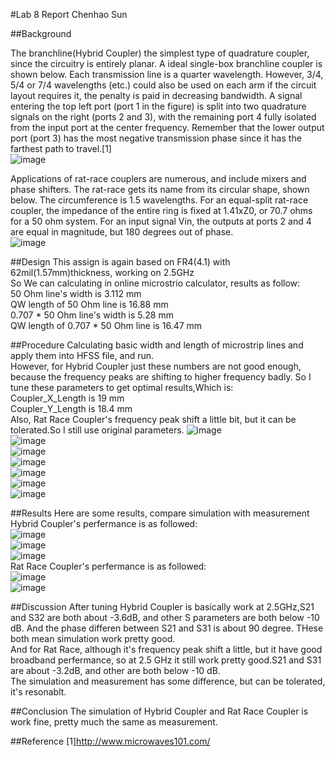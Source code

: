 #Lab 8 Report
Chenhao Sun

##Background

The branchline(Hybrid Coupler) the simplest type of quadrature coupler, since the circuitry is entirely planar. A ideal single-box branchline coupler is shown below. Each transmission line is a quarter wavelength. However, 3/4, 5/4 or 7/4 wavelengths (etc.) could also be used on each arm if the circuit layout requires it, the penalty is paid in decreasing bandwidth. A signal entering the top left port (port 1 in the figure) is split into two quadrature signals on the right (ports 2 and 3), with the remaining port 4 fully isolated from the input port at the center frequency. Remember that the lower output port (port 3) has the most negative transmission phase since it has the farthest path to travel.[1] <br>
![image](https://github.com/CourseReps/ECEN452-Spring2016/blob/master/Students/sunchenhao/Lab8/Hybrid%20Coupler.gif) <br>

Applications of rat-race couplers are numerous, and include mixers and phase shifters. The rat-race gets its name from its circular shape, shown below. The circumference is 1.5 wavelengths. For an equal-split rat-race coupler, the impedance of the entire ring is fixed at 1.41xZ0, or 70.7 ohms for a 50 ohm system. For an input signal Vin, the outputs at ports 2 and 4 are equal in magnitude, but 180 degrees out of phase. <br>
![image](https://github.com/CourseReps/ECEN452-Spring2016/blob/master/Students/sunchenhao/Lab8/Rat%20Race.gif) <br>

##Design
This assign is again based on FR4(4.1) with 62mil(1.57mm)thickness, working on 2.5GHz <br>
So We can calculating in online microstrio calculator, results as follow: <br>
50 Ohm line's width is 3.112 mm  <br>
QW length of 50 Ohm line is 16.88 mm <br>
0.707 * 50 Ohm line's width is 5.28 mm <br>
QW length of 0.707 * 50 Ohm line is 16.47 mm <br>

##Procedure
Calculating basic width and length of microstrip lines and apply them into HFSS file, and run. <br>
However, for Hybrid Coupler just these numbers are not good enough, because the frequency peaks are shifting to higher frequency badly. So I tune these parameters to get optimal results,Which is:<br>
Coupler_X_Length is 19 mm <br>
Coupler_Y_Length is 18.4 mm <br>
Also, Rat Race Coupler's frequency peak shift a little bit, but it can be tolerated.So I still use original parameters.
![image](https://github.com/CourseReps/ECEN452-Spring2016/blob/master/Students/sunchenhao/Lab8/HC_Structure.png) <br>
![image](https://github.com/CourseReps/ECEN452-Spring2016/blob/master/Students/sunchenhao/Lab8/H_C_SP_dB.png) <br>
![image](https://github.com/CourseReps/ECEN452-Spring2016/blob/master/Students/sunchenhao/Lab8/H_C_Phase_Difference.png) <br>
![image](https://github.com/CourseReps/ECEN452-Spring2016/blob/master/Students/sunchenhao/Lab8/H_C_SP_PortMatching_dB.png) <br>
![image](https://github.com/CourseReps/ECEN452-Spring2016/blob/master/Students/sunchenhao/Lab8/RR_Structure.png) <br>
![image](https://github.com/CourseReps/ECEN452-Spring2016/blob/master/Students/sunchenhao/Lab8/R_R_SP_dB.png) <br>
![image](https://github.com/CourseReps/ECEN452-Spring2016/blob/master/Students/sunchenhao/Lab8/R_R_SP_PortMatching_dB.png) <br>

##Results
Here are some results, compare simulation with measurement <br>
Hybrid Coupler's perfermance is as followed: <br>
![image](https://github.com/CourseReps/ECEN452-Spring2016/blob/master/Students/sunchenhao/Lab8/Compare_H_C_S_P.png) <br>
![image](https://github.com/CourseReps/ECEN452-Spring2016/blob/master/Students/sunchenhao/Lab8/Compare_H_C_Phase_Difference.png) <br>
![image](https://github.com/CourseReps/ECEN452-Spring2016/blob/master/Students/sunchenhao/Lab8/Compare_H_C_S_P_PortMatching.png) <br>
Rat Race Coupler's perfermance is as followed: <br>
![image](https://github.com/CourseReps/ECEN452-Spring2016/blob/master/Students/sunchenhao/Lab8/Compare_R_R_S_P.png) <br>
![image](https://github.com/CourseReps/ECEN452-Spring2016/blob/master/Students/sunchenhao/Lab8/Compare_R_R_S_P_PortMatching.png) <br>

##Discussion
After tuning Hybrid Coupler is basically work at 2.5GHz,S21 and S32 are both about -3.6dB, and other S parameters are both below -10 dB. And the phase differen between S21 and S31 is about 90 degree. THese both mean simulation work pretty good. <br>
And for Rat Race, although it's frequency peak shift a little, but it have good broadband perfermance, so at 2.5 GHz it still work pretty good.S21 and S31 are about -3.2dB, and other are both below -10 dB. <br>
The simulation and measurement has some difference, but can be tolerated, it's resonablt. <br>  

##Conclusion
The simulation of Hybrid Coupler and Rat Race Coupler is work fine, pretty much the same as measurement.

##Reference
[1]http://www.microwaves101.com/




